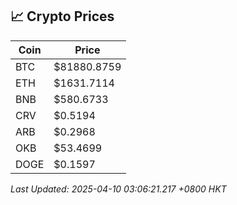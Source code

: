 ## 📈 Crypto Prices

| Coin | Price |
| ---- | ----- |
| BTC | $81880.8759 |
| ETH | $1631.7114 |
| BNB | $580.6733 |
| CRV | $0.5194 |
| ARB | $0.2968 |
| OKB | $53.4699 |
| DOGE | $0.1597 |

_Last Updated: 2025-04-10 03:06:21.217 +0800 HKT_